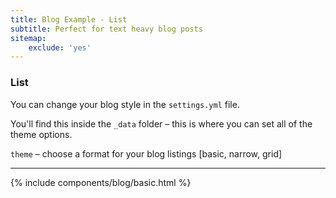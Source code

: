 ```yaml
---
title: Blog Example - List 
subtitle: Perfect for text heavy blog posts
sitemap:
    exclude: 'yes'
---
```


### List
You can change your blog style in the `settings.yml` file.

You'll find this inside the `_data` folder – this is where you can set all of the theme options.

`theme` – choose a format for your blog listings [basic, narrow, grid]

---

 {% include components/blog/basic.html %}  



